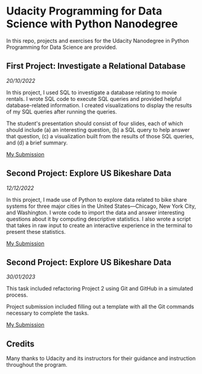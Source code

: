 # Udacity Programming for Data Science with Python Nanodegree

In this repo, projects and exercises for the Udacity Nanodegree in Python Programming for Data Science are provided.

## First Project: Investigate a Relational Database
*20/10/2022*

In this project, I used SQL to investigate a database relating to movie rentals. I wrote SQL code to execute SQL queries and provided helpful database-related information. I created visualizations to display the results of my SQL queries after running the queries.

The student's presentation should consist of four slides, each of which should include (a) an interesting question, (b) a SQL query to help answer that question, (c) a visualization built from the results of those SQL queries, and (d) a brief summary.

 [My Submission](https://github.com/Phatimah/Investigate_a_Relational_Database)


## Second Project: Explore US Bikeshare Data
*12/12/2022*

In this project, I made use of Python to explore data related to bike share systems for three major cities in the United States—Chicago, New York City, and Washington. I wrote code to import the data and answer interesting questions about it by computing descriptive statistics. I also wrote a script that takes in raw input to create an interactive experience in the terminal to present these statistics.

 [My Submission](https://github.com/Phatimah/Explore_US_Bikeshare_Data)


## Second Project: Explore US Bikeshare Data
*30/01/2023*

This task included refactoring Project 2 using Git and GitHub in a simulated process. 

Project submission included filling out a template with all the Git commands necessary to complete the tasks.

[My Submission]()

## Credits
Many thanks to Udacity and its instructors for their guidance and instruction throughout the program.
